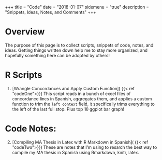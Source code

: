 +++
title = "Code"
date = "2018-01-07"
sidemenu = "true"
description = "Snippets, Ideas, Notes, and Comments"
+++

# Overview
The purpose of this page is to collect scripts, snippets of code, notes, and ideas. Getting things written down help me to stay more organized, and hopefully something here can be adopted by others!

# R Scripts
1. [Wrangle Concordances and Apply Custom Function]( {{< ref "codeOne">}})
This script reads in a bunch of excel files of concordance lines in Spanish, aggregates them, and applies a custom function to trim the `left context` field, it specifically trims everything to the left of the last full stop. Plus top 10 ggplot bar graph!

# Code Notes:
2. [Compiling MA Thesis in Latex with R Markdown in Spanish]( {{< ref "codeTwo">}})
These are notes that I'm using to resarch the best way to compile my MA thesis in Spanish using Rmarkdown, knitr, latex.


